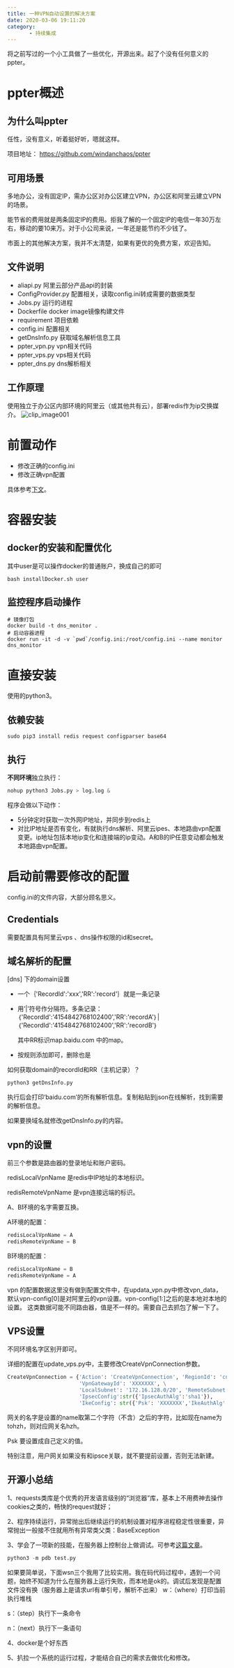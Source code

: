 ```yaml
---
title: 一种VPN自动设置的解决方案
date: 2020-03-06 19:11:20
category:
       - 持续集成
---
```


将之前写过的一个小工具做了一些优化，开源出来。起了个没有任何意义的ppter。

# ppter概述

## 为什么叫ppter
任性，没有意义，听着挺好听，嗯就这样。

项目地址： https://github.com/windanchaos/ppter 

## 可用场景

多地办公，没有固定IP，需办公区对办公区建立VPN，办公区和阿里云建立VPN的场景。

能节省的费用就是两条固定IP的费用。拒我了解的一个固定IP的电信一年30万左右，移动的要10来万。对于小公司来说，一年还是能节约不少钱了。

市面上的其他解决方案，我并不太清楚，如果有更优的免费方案，欢迎告知。
## 文件说明
- aliapi.py 阿里云部分产品api的封装
- ConfigProvider.py 配置相关，读取config.ini转成需要的数据类型 
- Jobs.py 运行的进程 
- Dockerfile docker image镜像构建文件 
- requirement 项目依赖
- config.ini 配置相关
- getDnsInfo.py 获取域名解析信息工具 
- ppter_vpn.py vpn相关代码
- ppter_vps.py vps相关代码
- ppter_dns.py dns解析相关
## 工作原理
使用独立于办公区内部环境的阿里云（或其他共有云），部署redis作为ip交换媒介。
![clip_image001](/images/clip_image001.png)

# 前置动作
- 修改正确的config.ini
- 修改正确vpn配置

具体参考[下文](#启动前需要修改的配置)。

# 容器安装
## docker的安装和配置优化
其中user是可以操作docker的普通账户，换成自己的即可
```shell script
bash installDocker.sh user
```
## 监控程序启动操作
```shell
# 镜像打包
docker build -t dns_monitor .
# 启动容器进程
docker run -it -d -v `pwd`/config.ini:/root/config.ini --name monitor dns_monitor
```

# 直接安装
使用的python3。
## 依赖安装
```shell
sudo pip3 install redis request configparser base64
```

## 执行

**不同环境**独立执行：

```python
nohup python3 Jobs.py > log.log &
```

程序会做以下动作：

- 5分钟定时获取一次外网IP地址，并同步到redis上
- 对比IP地址是否有变化，有就执行dns解析、阿里云ipes、本地路由vpn配置变更。ip地址包括本地ip变化和连接端的ip变动。A和B的IP任意变动都会触发本地路由vpn配置。

# 启动前需要修改的配置

config.ini的文件内容，大部分顾名思义。

## Credentials

需要配置具有阿里云vps 、dns操作权限的id和secret。

## 域名解析的配置

[dns] 下的domain设置

- 一个｛'RecordId':'xxx','RR':'record'｝就是一条记录

- 用’|’符号作分隔符。多条记录：｛'RecordId':'4154842768102400','RR':'recordA'｝|｛'RecordId':'4154842768102400','RR':'recordB'｝
  
  其中RR标识map.baidu.com 中的map。
- 按规则添加即可，删除也是

如何获取domain的recordId和RR（主机记录）？

```python
python3 getDnsInfo.py
```

执行后会打印‘baidu.com’的所有解析信息。复制粘贴到json在线解析，找到需要的解析信息。

如果要换域名就修改getDnsInfo.py的内容。

## vpn的设置

前三个参数是路由器的登录地址和账户密码。

redisLocalVpnName 是redis中IP地址的本地标识。

redisRemoteVpnName 是vpn连接远端的标识。

A、B环境的名字需要互换。

A环境的配置：

```python
redisLocalVpnName = A
redisRemoteVpnName = B
```

B环境的配置：

```python
redisLocalVpnName = B
redisRemoteVpnName = A
```
vpn 的配置数据这里没有做到配置文件中，在updata_vpn.py中修改vpn_data，默认vpn-config[0]是对阿里云的vpn设置。vpn-config[1:]之后的是本地对本地的设置。
这类数据可能不同路由器，值是不一样的。需要自己去抓包了解一下了。



## VPS设置

不同环境名字区别开即可。

详细的配置在update_vps.py中，主要修改CreateVpnConnection参数。

```python
CreateVpnConnection = {'Action': 'CreateVpnConnection', 'RegionId': 'cn-hangzhou',
                       'VpnGatewayId': 'XXXXXXX', \
                       'LocalSubnet': '172.16.128.0/20', 'RemoteSubnet': '10.189.51.0/24',
                       'IpsecConfig':str({'IpsecAuthAlg':'sha1'}),
                       'IkeConfig': str({'Psk': 'XXXXXXX','IkeAuthAlg': 'sha1'}), 'CustomerGatewayId': '', 'Name': ''}

```

网关的名字是设置的name取第二个字符（不含）之后的字符，比如现在name为tohzh，则对应网关名hzh。

Psk 要设置成自己定义的值。

特别注意，用户网关如果没有和ipsce关联，就不要提前设置，否则无法新建。

## 开源小总结

1、requests类库是个优秀的开发语言级别的“浏览器”库，基本上不用费神去操作cookies之类的，畅快的request就好；

2、程序持续运行，异常抛出后继续运行的机制设置对程序进程稳定性很重要，异常抛出一般接不住就用所有异常类父类：BaseException

3、学会了一项新的技能，在服务器上控制台上做调试。可参考[这篇文章]( https://www.cnblogs.com/xiaohai2003ly/p/8529472.html )。

```python
python3 -m pdb test.py
```

如果要简单说，下面wsn三个我用了比较实用。我在码代码过程中，遇到一个问题，始终不知道为什么在服务器上运行失败，而本地是ok的。调试后发现是配置文件没有换（服务器上是请求url有单引号，解析不出来）
w：（where）打印当前执行堆栈 

s：（step）执行下一条命令 

n：（next）执行下一条语句 

4、docker是个好东西

5、扒拉一个系统的运行过程，才能结合自己的需求去做优化和修改。




